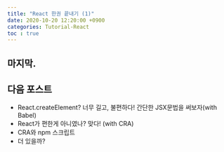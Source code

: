 ```yaml
---
title: "React 한권 끝내기 (1)"
date: 2020-10-20 12:20:00 +0900
categories: Tutorial-React
toc : true
---
```


## 마지막.

## 다음 포스트

+ React.createElement? 너무 길고, 불편하다! 간단한 JSX문법을 써보자(with Babel)
+ React가 편한게 아니였나? 맞다! (with CRA)
+ CRA와 npm 스크립트
+ 더 있을까?